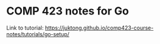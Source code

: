 # COMP 423 notes for Go
Link to tutorial: https://juktong.github.io/comp423-course-notes/tutorials/go-setup/
